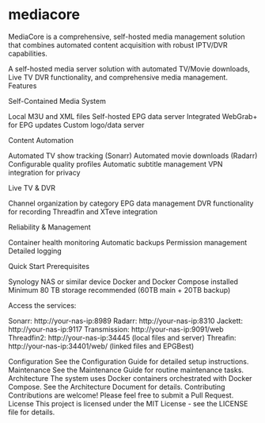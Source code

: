 # mediacore
MediaCore is a comprehensive, self-hosted media management solution that combines automated content acquisition with robust IPTV/DVR capabilities.


A self-hosted media server solution with automated TV/Movie downloads, Live TV DVR functionality, and comprehensive media management.
Features

Self-Contained Media System

Local M3U and XML files
Self-hosted EPG data server
Integrated WebGrab+ for EPG updates
Custom logo/data server


Content Automation

Automated TV show tracking (Sonarr)
Automated movie downloads (Radarr)
Configurable quality profiles
Automatic subtitle management
VPN integration for privacy


Live TV & DVR

Channel organization by category
EPG data management
DVR functionality for recording
Threadfin and XTeve integration


Reliability & Management

Container health monitoring
Automatic backups
Permission management
Detailed logging



Quick Start
Prerequisites

Synology NAS or similar device
Docker and Docker Compose installed
Minimum 80 TB storage recommended (60TB main + 20TB backup)

Access the services:

Sonarr: http://your-nas-ip:8989
Radarr: http://your-nas-ip:8310
Jackett: http://your-nas-ip:9117
Transmission: http://your-nas-ip:9091/web
Threadfin2: http://your-nas-ip:34445 (local files and server)
Threafin: http://your-nas-ip:34401/web/ (linked files and EPGBest)



Configuration
See the Configuration Guide for detailed setup instructions.
Maintenance
See the Maintenance Guide for routine maintenance tasks.
Architecture
The system uses Docker containers orchestrated with Docker Compose. See the Architecture Document for details.
Contributing
Contributions are welcome! Please feel free to submit a Pull Request.
License
This project is licensed under the MIT License - see the LICENSE file for details.
